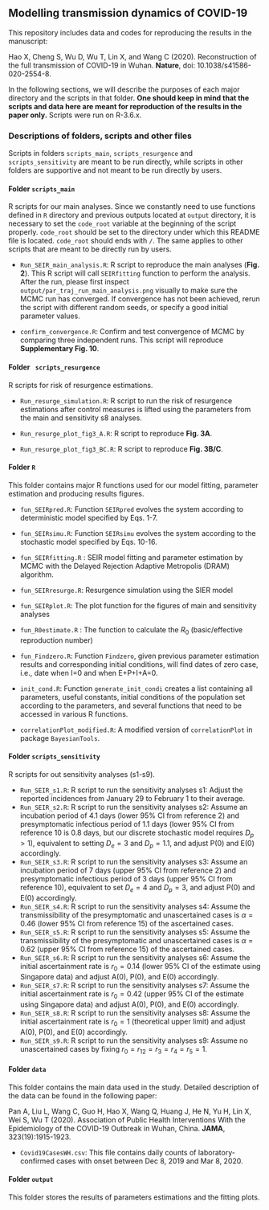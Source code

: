 ## Modelling transmission dynamics of COVID-19

This repository includes data and codes for reproducing the results in the manuscript:

Hao X, Cheng S, Wu D, Wu T, Lin X, and Wang C (2020). Reconstruction of the full transmission of COVID-19 in Wuhan. **Nature**, doi: 10.1038/s41586-020-2554-8.

In the following sections, we will describe the purposes of each major directory and the scripts in that folder. **One should keep in mind that the scripts and data here are meant for reproduction of the results in the paper only.** Scripts were run on R-3.6.x.



### Descriptions of folders, scripts and other files

Scripts in folders `scripts_main`, `scripts_resurgence`  and `scripts_sensitivity`  are meant to be run directly, while scripts in other folders are supportive and not meant to be run directly by users.

#### Folder `scripts_main `

R scripts for our main analyses. Since we constantly need to use functions defined in `R` directory and previous outputs located at `output` directory, it is necessary to set the `code_root` variable at the beginning of the script properly. `code_root` should be set to the directory under which this README file is located. `code_root` should ends with `/`. The same applies to other scripts that are meant to be directly run by users.

- `Run_SEIR_main_analysis.R`: R script to reproduce the main analyses (**Fig. 2**). This R script will call `SEIRfitting` function to perform the analysis. After the run, please first inspect `output/par_traj_run_main_analysis.png`  visually to make sure the MCMC run has converged. If convergence has not been achieved, rerun the script with different random seeds, or specify a good initial parameter values.

- `confirm_convergence.R`:  Confirm and test convergence of MCMC by comparing three independent runs. This script will reproduce **Supplementary Fig. 10**.



#### Folder ` scripts_resurgence`

R scripts for risk of resurgence estimations.

- `Run_resurge_simulation.R`: R script to run the risk of resurgence estimations after control measures is lifted using the parameters from the main and sensitivity s8 analyses.

- `Run_resurge_plot_fig3_A.R`: R script to reproduce **Fig. 3A**.

- `Run_resurge_plot_fig3_BC.R`: R script to reproduce **Fig. 3B/C**.



#### Folder `R`
This folder contains major R functions used for our model fitting, parameter estimation and producing results figures. 

- `fun_SEIRpred.R`: Function `SEIRpred` evolves the system according to deterministic model specified by Eqs. 1-7.

- `fun_SEIRsimu.R`: Function `SEIRsimu` evolves the system according to the stochastic model specified by Eqs. 10-16.

- `fun_SEIRfitting.R` : SEIR model fitting and parameter estimation by MCMC with the Delayed Rejection Adaptive Metropolis (DRAM) algorithm.

- `fun_SEIRresurge.R`: Resurgence simulation using the SIER model

- `fun_SEIRplot.R`: The plot function for the figures of main and sensitivity analyses

- `fun_R0estimate.R` : The function to calculate the $R_0$ (basic/effective reproduction number)

- `fun_Findzero.R`: Function `Findzero`, given previous parameter estimation results and corresponding initial conditions, will find dates of zero case, i.e., date when I=0 and when E+P+I+A=0.

- `init_cond.R`: Function `generate_init_condi` creates a list containing all parameters, useful constants, initial conditions of the population set according to the parameters, and several functions that need to be accessed in various R functions.

- `correlationPlot_modified.R`: A modified version of `correlationPlot` in package `BayesianTools`.



#### Folder `scripts_sensitivity`

R scripts for out sensitivity analyses (s1-s9).

- `Run_SEIR_s1.R`: R script to run the sensitivity analyses s1: Adjust the reported incidences from January 29 to February 1 to their average. 
- `Run_SEIR_s2.R`: R script to run the sensitivity analyses s2: Assume an incubation period of 4.1 days (lower 95% CI from reference 2) and presymptomatic infectious period of 1.1 days (lower 95% CI from reference 10 is 0.8 days, but our discrete stochastic model requires $D_p>1$), equivalent to setting $D_e=3$ and $D_p=1.1$, and adjust P(0) and E(0) accordingly.
- `Run_SEIR_s3.R`: R script to run the sensitivity analyses s3: Assume an incubation period of 7 days (upper 95% CI from reference 2) and presymptomatic infectious period of 3 days (upper 95% CI from reference 10), equivalent to set $D_e=4$ and $D_p=3$, and adjust P(0) and E(0) accordingly.
- `Run_SEIR_s4.R`: R script to run the sensitivity analyses s4: Assume the transmissibility of the presymptomatic and unascertained cases is $α=0.46$ (lower 95% CI from reference 15) of the ascertained cases. 
- `Run_SEIR_s5.R`: R script to run the sensitivity analyses s5: Assume the transmissibility of the presymptomatic and unascertained cases is $α=0.62$ (upper 95% CI from reference 15) of the ascertained cases. 
- `Run_SEIR_s6.R`: R script to run the sensitivity analyses s6: Assume the initial ascertainment rate is $r_0=0.14$ (lower 95% CI of the estimate using Singapore data) and adjust A(0), P(0), and E(0) accordingly.
- `Run_SEIR_s7.R`: R script to run the sensitivity analyses s7: Assume the initial ascertainment rate is $r_0=0.42$ (upper 95% CI of the estimate using Singapore data) and adjust A(0), P(0), and E(0) accordingly.
- `Run_SEIR_s8.R`: R script to run the sensitivity analyses s8: Assume the initial ascertainment rate is $r_0=1$ (theoretical upper limit) and adjust A(0), P(0), and E(0) accordingly.
- `Run_SEIR_s9.R`: R script to run the sensitivity analyses s9: Assume no unascertained cases by fixing $r_0=r_{12}=r_3=r_4=r_5=1$. 



#### Folder `data`

This folder contains the main data used in the study. Detailed description of the data can be found in the following paper:

Pan A, Liu L, Wang C, Guo H, Hao X, Wang Q, Huang J, He N, Yu H, Lin X, Wei S, Wu T (2020). Association of Public Health Interventions With the Epidemiology of the COVID-19 Outbreak in Wuhan, China. **JAMA**, 323(19):1915-1923.

- `Covid19CasesWH.csv`: This file contains daily counts of laboratory-confirmed cases with onset between Dec 8, 2019 and Mar 8, 2020.  


#### Folder `output `

This folder stores the results of parameters estimations and the fitting plots. 



